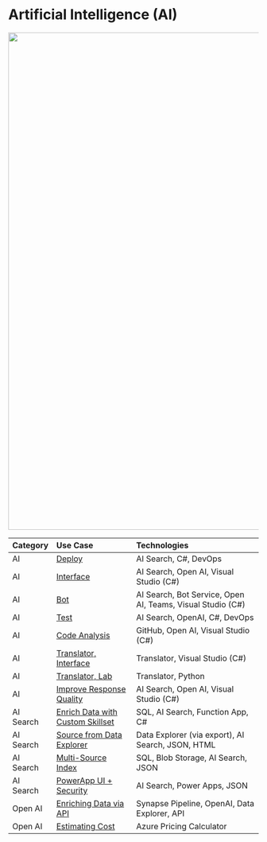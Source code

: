 # Artificial Intelligence (AI)

<img src="https://github.com/richchapler/AzureSolutionsDocumentation/assets/44923999/11c755cf-b3eb-4384-9876-8eadbf743b52" width="1000" />

Category | Use Case | Technologies
:----- | :----- | :-----
AI | [Deploy](AI_Deploy.html) | AI Search, C#, DevOps<br>
AI | [Interface](AI_Interface.html) | AI Search, Open AI, Visual Studio (C#)
AI | [Bot](AI_Bot.html) | AI Search, Bot Service, Open AI, Teams, Visual Studio (C#)
AI | [Test](AI_Test.html) | AI Search, OpenAI, C#, DevOps<br>
AI | [Code Analysis](AI_Code.html) | GitHub, Open AI, Visual Studio (C#)
AI | [Translator, Interface](AI_Translator_Interface.html) | Translator, Visual Studio (C#)
AI | [Translator, Lab](AI_Translator_Lab.html) | Translator, Python
AI | [Improve Response Quality](AI_ImproveResponseQuality.html) | AI Search, Open AI, Visual Studio (C#)
AI Search | [Enrich Data with Custom Skillset](AISearch_CustomSkillset.html) | SQL, AI Search, Function App, C#
AI Search | [Source from Data Explorer](AISearch_fromDataExplorer.html) | Data Explorer (via export), AI Search, JSON, HTML
AI Search | [Multi-Source Index](AISearch_MultiSourceIndex.html) | SQL, Blob Storage, AI Search, JSON
AI Search | [PowerApp UI + Security](AISearch_PowerApp+Security.html) | AI Search, Power Apps, JSON
Open AI | [Enriching Data via API](Data_Enrichment_OpenAI.html) | Synapse Pipeline, OpenAI, Data Explorer, API
Open AI | [Estimating Cost](wip/OpenAI_EstimatingCost.html) | Azure Pricing Calculator
